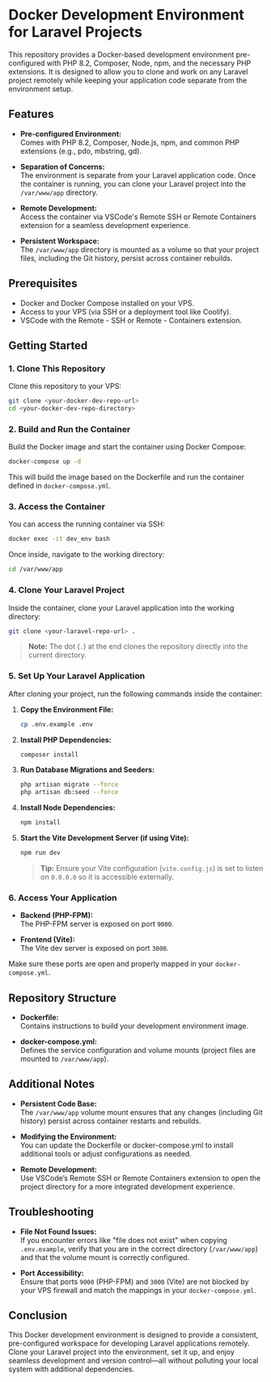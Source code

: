 # Docker Development Environment for Laravel Projects

This repository provides a Docker-based development environment pre-configured with PHP 8.2, Composer, Node, npm, and the necessary PHP extensions. It is designed to allow you to clone and work on any Laravel project remotely while keeping your application code separate from the environment setup.

## Features

- **Pre-configured Environment:**  
  Comes with PHP 8.2, Composer, Node.js, npm, and common PHP extensions (e.g., pdo, mbstring, gd).

- **Separation of Concerns:**  
  The environment is separate from your Laravel application code. Once the container is running, you can clone your Laravel project into the `/var/www/app` directory.

- **Remote Development:**  
  Access the container via VSCode's Remote SSH or Remote Containers extension for a seamless development experience.

- **Persistent Workspace:**  
  The `/var/www/app` directory is mounted as a volume so that your project files, including the Git history, persist across container rebuilds.

## Prerequisites

- Docker and Docker Compose installed on your VPS.
- Access to your VPS (via SSH or a deployment tool like Coolify).
- VSCode with the Remote - SSH or Remote - Containers extension.

## Getting Started

### 1. Clone This Repository

Clone this repository to your VPS:
```bash
git clone <your-docker-dev-repo-url>
cd <your-docker-dev-repo-directory>
```

### 2. Build and Run the Container

Build the Docker image and start the container using Docker Compose:
```bash
docker-compose up -d
```
This will build the image based on the Dockerfile and run the container defined in `docker-compose.yml`.

### 3. Access the Container

You can access the running container via SSH:
```bash
docker exec -it dev_env bash
```
Once inside, navigate to the working directory:
```bash
cd /var/www/app
```

### 4. Clone Your Laravel Project

Inside the container, clone your Laravel application into the working directory:
```bash
git clone <your-laravel-repo-url> .
```
> **Note:** The dot (`.`) at the end clones the repository directly into the current directory.

### 5. Set Up Your Laravel Application

After cloning your project, run the following commands inside the container:

1. **Copy the Environment File:**
   ```bash
   cp .env.example .env
   ```

2. **Install PHP Dependencies:**
   ```bash
   composer install
   ```

3. **Run Database Migrations and Seeders:**
   ```bash
   php artisan migrate --force
   php artisan db:seed --force
   ```

4. **Install Node Dependencies:**
   ```bash
   npm install
   ```

5. **Start the Vite Development Server (if using Vite):**
   ```bash
   npm run dev
   ```
   > **Tip:** Ensure your Vite configuration (`vite.config.js`) is set to listen on `0.0.0.0` so it is accessible externally.

### 6. Access Your Application

- **Backend (PHP-FPM):**  
  The PHP-FPM server is exposed on port `9000`.

- **Frontend (Vite):**  
  The Vite dev server is exposed on port `3000`.

Make sure these ports are open and properly mapped in your `docker-compose.yml`.

## Repository Structure

- **Dockerfile:**  
  Contains instructions to build your development environment image.

- **docker-compose.yml:**  
  Defines the service configuration and volume mounts (project files are mounted to `/var/www/app`).

## Additional Notes

- **Persistent Code Base:**  
  The `/var/www/app` volume mount ensures that any changes (including Git history) persist across container restarts and rebuilds.

- **Modifying the Environment:**  
  You can update the Dockerfile or docker-compose.yml to install additional tools or adjust configurations as needed.

- **Remote Development:**  
  Use VSCode’s Remote SSH or Remote Containers extension to open the project directory for a more integrated development experience.

## Troubleshooting

- **File Not Found Issues:**  
  If you encounter errors like "file does not exist" when copying `.env.example`, verify that you are in the correct directory (`/var/www/app`) and that the volume mount is correctly configured.

- **Port Accessibility:**  
  Ensure that ports `9000` (PHP-FPM) and `3000` (Vite) are not blocked by your VPS firewall and match the mappings in your `docker-compose.yml`.

## Conclusion

This Docker development environment is designed to provide a consistent, pre-configured workspace for developing Laravel applications remotely. Clone your Laravel project into the environment, set it up, and enjoy seamless development and version control—all without polluting your local system with additional dependencies.
